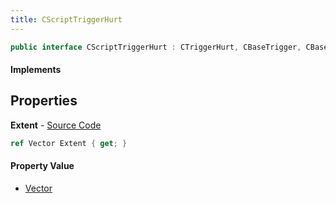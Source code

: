 ```yaml
---
title: CScriptTriggerHurt
---
```


```csharp
public interface CScriptTriggerHurt : CTriggerHurt, CBaseTrigger, CBaseToggle, CBaseModelEntity, CBaseEntity, CEntityInstance, ISchemaClass<CEntityInstance>, ISchemaClass<CBaseEntity>, ISchemaClass<CBaseModelEntity>, ISchemaClass<CBaseToggle>, ISchemaClass<CBaseTrigger>, ISchemaClass<CTriggerHurt>, ISchemaClass<CScriptTriggerHurt>, ISchemaField, ISchemaClass, INativeHandle
```

#### Implements

## Properties

**Extent** - [Source Code](https://github.com/swiftly-solution/swiftlys2/blob/main/managed/src/SwiftlyS2.Generated/Schemas/Interfaces/CScriptTriggerHurt.cs#L16)

```csharp
ref Vector Extent { get; }
```

#### Property Value

- [Vector](/docs/api/shared/natives/vector)

